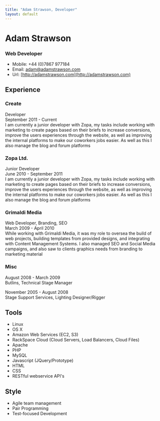 ```yaml
---
title: "Adam Strawson, Developer"
layout: default
---
```


# Adam Strawson
### Web Developer

* Mobile: +44 (0)7867 977184
* Email: adam@adamstrawson.com
* Url: [http://adamstrawson.com](http://adamstrawson.com)

## Experience

### Create
Developer  
September 2011 - Current  
I am currently a junior developer with Zopa, my tasks include working with marketing to create pages based on their briefs to increase conversions, improve the users experiences 
through the website, as well as improving the internal platforms to make our coworkers jobs easier. As well as this I also manage the blog and forum platforms

### Zopa Ltd.
Junior Developer  
June 2010 - September 2011  
I am currently a junior developer with Zopa, my tasks include working with marketing to create pages based on their briefs to increase conversions, improve the users experiences 
through the website, as well as improving the internal platforms to make our coworkers jobs easier. As well as this I also manage the blog and forum platforms

### Grimaldi Media
Web Developer, Branding, SEO  
March 2009 - April 2010  
While working with Grimaldi Media, it was my role to oversea the build of web projects, building templates from provided designs, and integrating with Content Management 
Systems. I also managed SEO and Social Media campaigns, and also saw to clients graphics needs from branding to marketing material

### Misc
August 2008 - March 2009  
Butlins, Technical Stage Manager

November 2005 - August 2008  
Stage Support Services, Lighting Designer/Rigger

## Tools
* Linux
* OS X
* Amazon Web Services (EC2, S3)
* RackSpace Cloud (Cloud Servers, Load Balancers, Cloud Files)
* Apache
* PHP
* MySQL
* Javascript (JQuery/Prototype)
* HTML
* CSS
* RESTful webservice API's

## Style
* Agile team management
* Pair Programming
* Test-focused Development